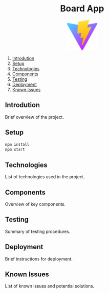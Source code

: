 # <div align="center">Board App</div>

<div align="center">
  <img src="/vite.svg" alt="Vite" title="Vite" style="height: 100px;">
</div>

1. [Introdution](#introdution)
2. [Setup](#setup)
3. [Technologies](#technologies)
4. [Components](#components)
5. [Testing](#testing)
6. [Deployment](#deployment)
7. [Known Issues](#known-issues)

## Introdution

Brief overview of the project.

## Setup

```bash
npm install
npm start
```

## Technologies

List of technologies used in the project.

## Components

Overview of key components.

## Testing

Summary of testing procedures.

## Deployment

Brief instructions for deployment.

## Known Issues

List of known issues and potential solutions.
